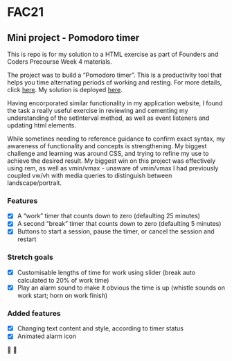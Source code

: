 # FAC21 

## Mini project - Pomodoro timer

This is repo is for my solution to a HTML exercise as part of Founders and Coders Precourse Week 4 materials.

The project was to build a “Pomodoro timer”. This is a productivity tool that helps you time alternating periods of working and resting. For more details, click [here](https://learn.foundersandcoders.com/course/syllabus/precourse-4/schedule/). My solution is deployed [here](fac21.github.io/bytesizedit-timer/). 

Having encorporated similar functionality in my application website, I found the task a really useful exercise in reviewing and cementing my understanding of the setInterval method, as well as event listeners and updating html elements. 

While sometines needing to reference guidance to confirm exact syntax, my awareness of functionality and concepts is strengthening. My biggest challenge and learning was around CSS, and trying to refine my use to achieve the desired result. My biggest win on this project was effectively using rem, as well as vmin/vmax - unaware of vmin/vmax I had previously coupled vw/vh with media queries to distinguish between landscape/portrait. 

### Features
- [x] A “work” timer that counts down to zero (defaulting 25 minutes)
- [x] A second “break” timer that counts down to zero (defaulting 5 minutes)
- [x] Buttons to start a session, pause the timer, or cancel the session and restart

### Stretch goals
- [x] Customisable lengths of time for work using slider (break auto calculated to 20% of work time)
- [x] Play an alarm sound to make it obvious the time is up (whistle sounds on work start; horn on work finish)

### Added features
- [x] Changing text content and style, according to timer status
- [x] Animated alarm icon

:vertical_traffic_light: :rocket:
